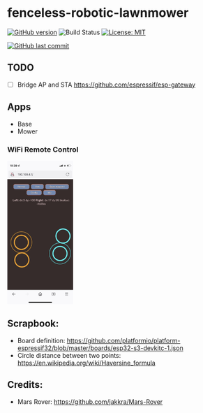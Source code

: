 # fenceless-robotic-lawnmower

[![GitHub version](https://img.shields.io/github/v/release/ldab/fenceless_robotic_lawnmower?include_prereleases)](https://github.com/ldab/fenceless_robotic_lawnmower/releases/latest)
![Build Status](https://github.com/ldab/fenceless_robotic_lawnmower/actions/workflows/workflow.yml/badge.svg)
[![License: MIT](https://img.shields.io/badge/License-MIT-green.svg)](https://github.com/ldab/fenceless_robotic_lawnmower/blob/master/LICENSE)

[![GitHub last commit](https://img.shields.io/github/last-commit/ldab/fenceless_robotic_lawnmower.svg?style=social)](https://github.com/ldab/fenceless_robotic_lawnmower)

## TODO
- [ ] Bridge AP and STA https://github.com/espressif/esp-gateway

## Apps

* Base
* Mower

### WiFi Remote Control

<img src="./images/wifi_control.jpg" width="30%"> 

## Scrapbook:

* Board definition: https://github.com/platformio/platform-espressif32/blob/master/boards/esp32-s3-devkitc-1.json
* Circle distance between two points: https://en.wikipedia.org/wiki/Haversine_formula

## Credits:

* Mars Rover: https://github.com/jakkra/Mars-Rover